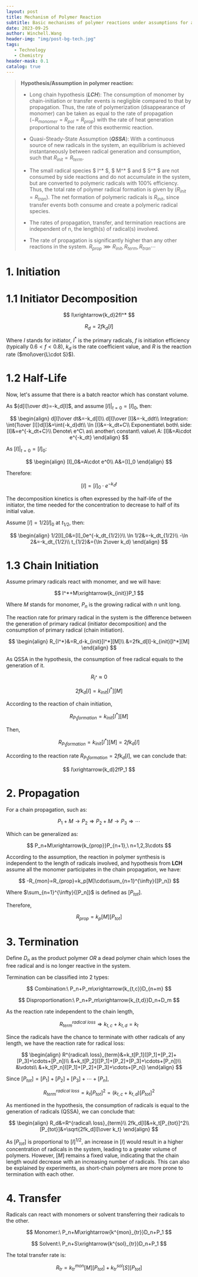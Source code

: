 ```yaml
---
layout: post
title: Mechanism of Polymer Reaction
subtitle: Basic mechanisms of polymer reactions under assumptions for a batch reactor in ideal conditions
date: 2023-09-25
author: Winchell.Wang
header-img: "img/post-bg-tech.jpg"
tags:
   - Technology
   - Chemistry
header-mask: 0.1
catalog: true
---
```


>**Hypothesis/Assumption in polymer reaction:**
>
> - Long chain hypothesis (***LCH***): The consumption of monomer by chain-initiation or transfer events is negligible compared to that by propagation. Thus, the rate of polymerization (disappearance of monomer) can be taken as equal to the rate of propagation ($-R_{monomer}=R_{pol}=R_{prop}$) with the rate of heat generation proportional to the rate of this exothermic reaction.
>
> - Quasi-Steady-State Assumption (***QSSA***): With a continuous source of new radicals in the system, an equilibrium is achieved instantaneously between radical generation and consumption, such that $R_{init}=R_{term}$.
>
> - The small radical species $ I^* $, $ M^* $ and $ S^* $ are not consumed by side reactions and do not accumulate in the system, but are converted to polymeric radicals with 100% efficiency. Thus, the total rate of polymer radical formation is given by ($R_{init}=R_{tran}$). The net formation of polymeric radicals is $R_{init}$, since transfer events both consume and create a polymeric radical species.
>
> - The rates of propagation, transfer, and termination reactions are independent of n, the length(s) of radical(s) involved.
>
> - The rate of propagation is significantly higher than any other reactions in the system. $R_{prop}\ggg R_{init},R_{term},R_{tran}\cdots$

# 1. Initiation

# 1.1 Initiator Decomposition

$$
I\xrightarrow{k_d}2fI^*
$$

$$
R_{d}=2fk_d[I]
$$

Where $I$ stands for initiator, $I^*$ is the primary radicals, $f$ is initiation efficiency (typically $0.6<f<0.8$), $k_d$ is the rate coefficient value, and $R$ is the reaction rate ($mol\over{L\cdot S}$).

# 1.2 Half-Life

Now, let's assume that there is a batch reactor which has constant volume.

As ${d[I]\over dt}=-k_d[I]$, and assume $[I]|_{t=0}=[I]_0$, then:

$$
\begin{align}
d[I]\over dt&=-k_d[I]\\
d[I]\over [I]&=-k_ddt\\
Integration: \int{1\over [I]}d[I]&=\int{-k_d}dt\\
\ln [I]&=-k_dt+C\\
Exponentiate\ both\ side: [I]&=e^{-k_dt+C}\\
Denote\ e^C\ as\ another\ constant\ value\ A: [I]&=A\cdot e^{-k_dt}
\end{align}
$$

As $[I]|_{t=0}=[I]_0$:

$$
\begin{align}
[I]_0&=A\cdot e^0\\
A&=[I]_0
\end{align}
$$

Therefore:

$$
[I]=[I]_0\cdot e^{-k_dt}
$$

The decomposition kinetics is often expressed by the half-life of the initiator, the time needed for the concentration to decrease to half of its initial value.

Assume $[I]=1/2[I]_0$ at $t_{1/2}$, then:

$$
\begin{align}
1/2[I]_0&=[I]_0e^{-k_dt_{1/2}}\\
\ln 1/2&=-k_dt_{1/2}\\
-\ln 2&=-k_dt_{1/2}\\
t_{1/2}&={\ln 2\over k_d} 
\end{align}
$$

# 1.3 Chain Initiation

Assume primary radicals react with monomer, and we will have:

$$
I^*+M\xrightarrow{k_{init}}P_1
$$

Where $M$ stands for monomer, $P_n$ is the growing radical with $n$ unit long.

The reaction rate for primary radical in the system is the difference between the generation of primary radical (initiator decomposition) and the consumption of primary radical (chain initiation).

$$
\begin{align}
R_{I^*}&=R_d-k_{init}[I^*][M]\\
&=2fk_d[I]-k_{init}[I^*][M]
\end{align}
$$

As QSSA in the hypothesis, the consumption of free radical equals to the generation of it.

$$
R_{I^*}\approx 0
$$

$$
2fk_d[I]=k_{init}[I^*][M]
$$

According to the reaction of chain initiation,

$$
R_{P_1formation}=k_{init}[I^*][M]
$$

Then,

$$
R_{P_1formation}=k_{init}[I^*][M]=2fk_d[I]
$$

According to the reaction rate $R_{P_1formation}=2fk_d[I]$, we can conclude that:

$$
I\xrightarrow{k_d}2fP_1
$$

# 2. Propagation

For a chain propagation, such as:

$$
P_1+M\rightarrow P_2\Rightarrow P_2+M\rightarrow P_3 \Rightarrow \cdots
$$

Which can be generalized as:

$$
P_n+M\xrightarrow{k_{prop}}P_{n+1},\ n=1,2,3\cdots
$$

According to the assumption, the reaction in polymer synthesis is independent to the length of radicals involved, and hypothesis from **LCH** assume all the monomer participates in the chain propagation, we have:

$$
-R_{mon}=R_{prop}=k_p[M]\cdot\sum_{n=1}^{\infty}{[P_n]}
$$

Where $\sum_{n=1}^{\infty}{[P_n]}$ is defined as $[P_{tot}]$.

Therefore,

$$
R_{prop}=k_p[M][P_{tot}]
$$

# 3. Termination

Define $D_n$ as the product polymer *OR* a dead polymer chain which loses the free radical and is no longer reactive in the system.

Termination can be classified into 2 types:

$$
Combination:\ P_n+P_m\xrightarrow{k_{t,c}}D_{n+m}
$$

$$
Disproportionation:\ P_n+P_m\xrightarrow{k_{t,d}}D_n+D_m
$$

As the reaction rate independent to the chain length,

$$
R^{radical\ loss}_{term}\Rightarrow k_{t,c}+k_{t,d}=k_t
$$

Since the radicals have the chance to terminate with other radicals of any length, we have the reaction rate for radical loss:

$$
\begin{align}
R^{radical\ loss}_{term}&=k_t[P_1]([P_1]+[P_2]+[P_3]+\cdots+[P_n])\\
&+k_t[P_2]([P_1]+[P_2]+[P_3]+\cdots+[P_n])\\
&\vdots\\
&+k_t[P_n]([P_1]+[P_2]+[P_3]+\cdots+[P_n])
\end{align}
$$

Since $[P_{tot}]=[P_1]+[P_2]+[P_3]+\cdots+[P_n]$,

$$
R^{radical\ loss}_{term}=k_t[P_{tot}]^2=(k_{t,c}+k_{t,d})[P_{tot}]^2
$$

As mentioned in the hypothesis, the consumption of radicals is equal to the generation of radicals (QSSA), we can conclude that:

$$
\begin{align}
R_d&=R^{radical\ loss}_{term}\\
2fk_d[I]&=k_t[P_{tot}]^2\\
[P_{tot}]&=\sqrt{2fk_d[I]\over k_t}
\end{align}
$$

As $[P_{tot}]$ is proportional to $[I]^{1/2}$, an increase in $[I]$ would result in a higher concentration of radicals in the system, leading to a greater volume of polymers. However, $[M]$ remains a fixed value, indicating that the chain length would decrease with an increasing number of radicals. This can also be explained by experiments, as short-chain polymers are more prone to termination with each other.

# 4. Transfer

Radicals can react with monomers or solvent transferring their radicals to the other.

$$
Monomer:\ P_n+M\xrightarrow{k^{mon}_{tr}}D_n+P_1
$$

$$
Solvent:\ P_n+S\xrightarrow{k^{sol}_{tr}}D_n+P_1
$$

The total transfer rate is:

$$
R_{tr}=k^{mon}_{tr}[M][P_{tot}]+k^{sol}_{tr}[S][P_{tot}]
$$